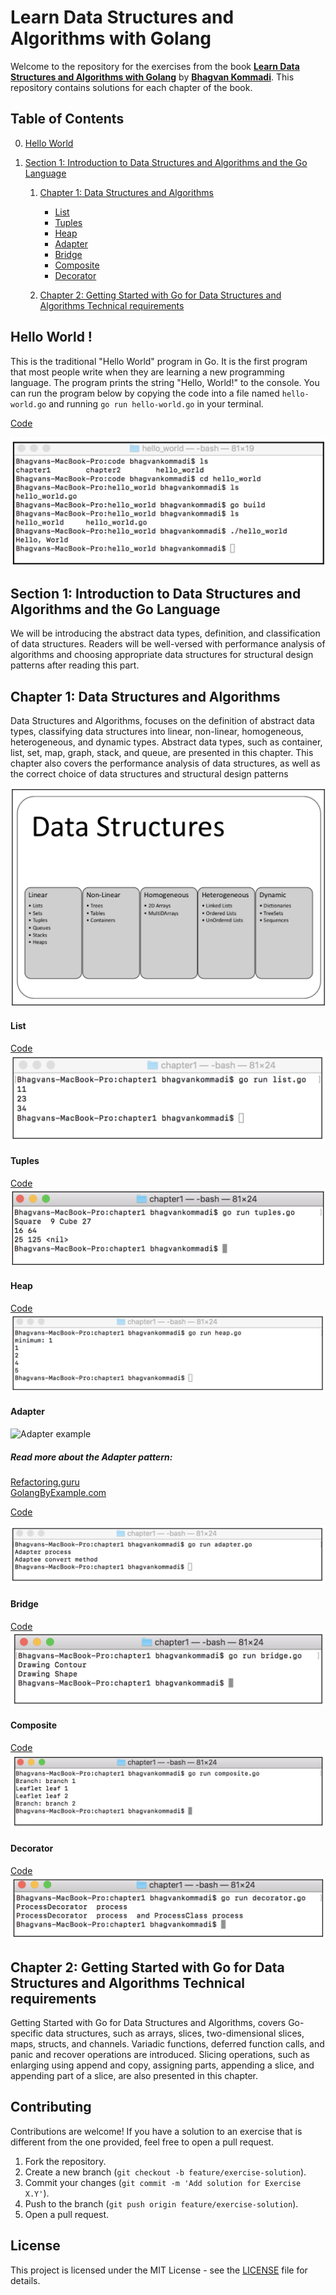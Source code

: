 # Learn Data Structures and Algorithms with Golang
Welcome to the repository for the exercises from the book **[Learn Data Structures and Algorithms with Golang](https://www.amazon.com/Go-Programming-Beginner-Professional-everything/dp/1803243058)** by **[Bhagvan Kommadi](https://in.linkedin.com/in/bhagvan-kommadi-b463a6)**. This repository contains solutions for each chapter of the book.

## Table of Contents

0. [Hello World](#hello-world-)

 

1. [Section 1: Introduction to Data Structures and Algorithms and the Go Language](#section-1-introduction-to-data-structures-and-algorithms-and-the-go-language)
    1. [Chapter 1: Data Structures and Algorithms](#chapter-1-data-structures-and-algorithms)
        * [List](#list)
        * [Tuples](#tuples)
        * [Heap](#heap)
        * [Adapter](#adapter)
        * [Bridge](#bridge)
        * [Composite](#composite)
        * [Decorator](#decorator)

    2. [Chapter 2: Getting Started with Go for Data Structures and Algorithms Technical requirements](#chapter-2-getting-started-with-go-for-data-structures-and-algorithms-technical-requirements)


## Hello World !

This is the traditional "Hello World" program in Go. It is the first program that most people write when they are learning a new programming language. The program prints the string "Hello, World!" to the console.
You can run the program below by copying the code into a file named `hello-world.go` and running `go run hello-world.go` in your terminal.

[Code](./HelloWorld/hello_world.go)

![Hello World](./images/hello_world.png)

## Section 1: Introduction to Data Structures and Algorithms and the Go Language

We will be introducing the abstract data types, definition, and classification of data
structures. Readers will be well-versed with performance analysis of algorithms and
choosing appropriate data structures for structural design patterns after reading this part.

## Chapter 1: Data Structures and Algorithms

Data Structures and Algorithms, focuses on the definition of abstract data types,
classifying data structures into linear, non-linear, homogeneous, heterogeneous, and
dynamic types. Abstract data types, such as container, list, set, map, graph, stack, and
queue, are presented in this chapter. This chapter also covers the performance analysis of
data structures, as well as the correct choice of data structures and structural design
patterns

![Data structures](./images/data-structures.png)

#### List
[Code](./Chapter01/List/list.go)
![List result](./images/list.png)

#### Tuples
[Code](./Chapter01/Tuples/tuples.go)
![Tuples result](./images/tuples.png)

#### Heap
[Code](./Chapter01/Heap/heap.go)
![Heap result](./images/heap.png)

#### Adapter

![Adapter example](https://refactoring.guru/images/patterns/content/adapter/adapter-en-2x.png?id=e0ab0f6103b0b7b0648a8fda592ffab8)

##### Read more about the Adapter pattern:

[Refactoring.guru](https://refactoring.guru/design-patterns/adapter) \
[GolangByExample.com](https://golangbyexample.com/adapter-design-pattern-go/)

[Code](./Chapter01/Adapter/adapter.go)

![Adapter result](./images/adapter.png)

#### Bridge
[Code](./Chapter01/Bridge/bridge.go)
![Bridge result](./images/bridge.png)

#### Composite
[Code](./Chapter01/Composite/composite.go)
![Composite result](./images/composite.png)

#### Decorator
[Code](./Chapter01/Decorator/decorator.go)
![Decorator result](./images/decorator.png)


## Chapter 2: Getting Started with Go for Data Structures and Algorithms Technical requirements

Getting Started with Go for Data Structures and Algorithms, covers Go-specific data
structures, such as arrays, slices, two-dimensional slices, maps, structs, and channels.
Variadic functions, deferred function calls, and panic and recover operations are
introduced. Slicing operations, such as enlarging using append and copy, assigning parts,
appending a slice, and appending part of a slice, are also presented in this chapter.

## Contributing

Contributions are welcome! If you have a solution to an exercise that is different from the one provided, feel free to open a pull request.

1. Fork the repository.
2. Create a new branch (`git checkout -b feature/exercise-solution`).
3. Commit your changes (`git commit -m 'Add solution for Exercise X.Y'`).
4. Push to the branch (`git push origin feature/exercise-solution`).
5. Open a pull request.

## License

This project is licensed under the MIT License - see the [LICENSE](LICENSE) file for details.